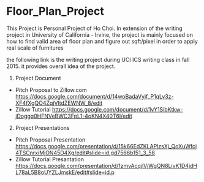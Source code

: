 # Floor_Plan_Project
This Project is Personal Project of Ho Choi.
In extension of the writing project in University of California - Irvine, 
the project is mainly focused on how to find valid area of floor plan and figure out sqft/pixel 
in order to apply real scale of furnitures

the following link is the writing project during UCI ICS writing class in fall 2015.
it provides overall idea of the project.

1. Project Document 
- Pitch Proposal to Zillow.com
  https://docs.google.com/document/d/14woBadaVyif_P1qLv3z-XF4fXgQO4ZqjVltdZEWNW_8/edit
- Zillow Tutorial 
  https://docs.google.com/document/d/1vY1SibKtkw-jDoggq0HFNVeBWC3FpL1-4oKN4X40T6I/edit


2. Project Presentations
- Pitch Proposal Presentation
  https://docs.google.com/presentation/d/15k66EdZKLAPlzsXj_QoXuWfcj4TSCnrxiMjON45D4Xg/edit#slide=id.gd7566b151_3_58
- Zillow Tutorial Presantation
  https://docs.google.com/presentation/d/1zmvAcqjlVjWgQN8LivK1D4jdHL78aL5B8oUYZLJmskE/edit#slide=id.p
